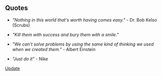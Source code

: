## Quotes

- *"Nothing in this world that's worth having comes easy."* - Dr. Bob Kelso (Scrubs)

- *"Kill them with success and bury them with a smile."*

- *"We can’t solve problems by using the same kind of thinking we used when we created them."* - Albert Einstein

- *"Just do it"* - Nike


[Update](https://github.com/mohnish/quotes/generated_pages/new)
